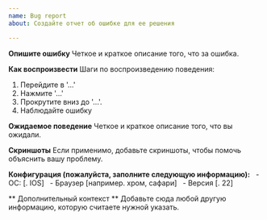 ```yaml
---
name: Bug report
about: Создайте отчет об ошибке для ее решения

---
```


**Опишите ошибку**
Четкое и краткое описание того, что за ошибка.


**Как воспроизвести**
Шаги по воспроизведению поведения:
1. Перейдите в '...'
2. Нажмите '...'
3. Прокрутите вниз до '...'.
4. Наблюдайте ошибку

**Ожидаемое поведение**
Четкое и краткое описание того, что вы ожидали.

**Скриншоты**
Если применимо, добавьте скриншоты, чтобы помочь объяснить вашу проблему.

**Конфигурация (пожалуйста, заполните следующую информацию):**
  - ОС: [. IOS]
  - Браузер [например. хром, сафари]
  - Версия [. 22]

** Дополнительный контекст **
Добавьте сюда любой другую информацию, которую считаете нужной указать.
